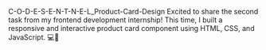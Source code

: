 C-O-D-E-S-E-N-T-N-E-L_Product-Card-Design
Excited to share the second task from my frontend development internship! This time, I built a responsive and interactive product card component using HTML, CSS, and JavaScript. 💻🎨
